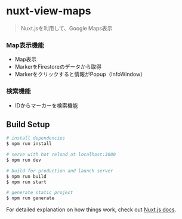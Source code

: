 # nuxt-view-maps

> Nuxt.jsを利用して、Google Maps表示

### Map表示機能
+ Map表示
+ MarkerをFirestoreのデータから取得
+ Markerをクリックすると情報がPopup（InfoWindow）

### 検索機能
+ IDからマーカーを検索機能


## Build Setup

``` bash
# install dependencies
$ npm run install

# serve with hot reload at localhost:3000
$ npm run dev

# build for production and launch server
$ npm run build
$ npm run start

# generate static project
$ npm run generate
```

For detailed explanation on how things work, check out [Nuxt.js docs](https://nuxtjs.org).
